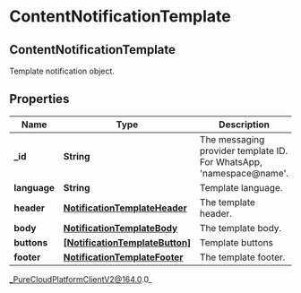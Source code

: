 # ContentNotificationTemplate

## ContentNotificationTemplate
Template notification object.

## Properties

|Name | Type | Description | Notes|
|------------ | ------------- | ------------- | -------------|
| **_id** | **String** | The messaging provider template ID. For WhatsApp, &#39;namespace@name&#39;. | [optional] |
| **language** | **String** | Template language. | [optional] |
| **header** | [**NotificationTemplateHeader**](NotificationTemplateHeader) | The template header. | [optional] |
| **body** | [**NotificationTemplateBody**](NotificationTemplateBody) | The template body. | |
| **buttons** | [**[NotificationTemplateButton]**](NotificationTemplateButton) | Template buttons | [optional] |
| **footer** | [**NotificationTemplateFooter**](NotificationTemplateFooter) | The template footer. | [optional] |



_PureCloudPlatformClientV2@164.0.0_

